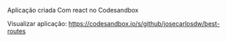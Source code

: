 Aplicação criada Com react no Codesandbox

Visualizar aplicação: https://codesandbox.io/s/github/josecarlosdw/best-routes
